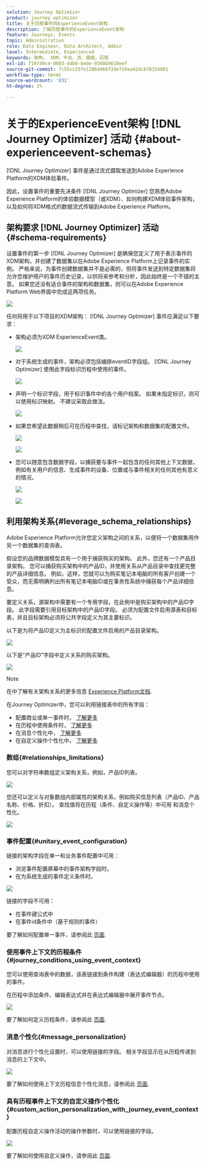 ```yaml
---
solution: Journey Optimizer
product: journey optimizer
title: 关于历程事件的ExperienceEvent架构
description: 了解历程事件的ExperienceEvent架构
feature: Journeys, Events
topic: Administration
role: Data Engineer, Data Architect, Admin
level: Intermediate, Experienced
keywords: 架构， XDM，平台，流，摄取，历程
exl-id: f19749c4-d683-4db6-bede-9360b9610eef
source-git-commit: 7c55cc25fe1286d466f2de719aa42dcb76154881
workflow-type: tm+mt
source-wordcount: '831'
ht-degree: 1%

---
```


# 关于的ExperienceEvent架构 [!DNL Journey Optimizer] 活动 {#about-experienceevent-schemas}

[!DNL Journey Optimizer] 事件是通过流式摄取发送到Adobe Experience Platform的XDM体验事件。

因此，设置事件的重要先决条件 [!DNL Journey Optimizer] 您熟悉Adobe Experience Platform的体验数据模型（或XDM）、如何构建XDM体验事件架构，以及如何将XDM格式的数据流式传输到Adobe Experience Platform。

## 架构要求 [!DNL Journey Optimizer] 活动  {#schema-requirements}

设置事件的第一步 [!DNL Journey Optimizer] 是确保您定义了用于表示事件的XDM架构，并创建了数据集以在Adobe Experience Platform上记录事件的实例。 严格来说，为事件创建数据集并不是必需的，但将事件发送到特定数据集将允许您维护用户的事件历史记录，以供将来参考和分析，因此始终是一个不错的主意。 如果您还没有适合事件的架构和数据集，则可以在Adobe Experience Platform Web界面中完成这两项任务。

![](assets/schema1.png)

任何将用于以下项目的XDM架构： [!DNL Journey Optimizer] 事件应满足以下要求：

* 架构必须为XDM ExperienceEvent类。

  ![](assets/schema2.png)

* 对于系统生成的事件，架构必须包括编排eventID字段组。 [!DNL Journey Optimizer] 使用此字段标识历程中使用的事件。

  ![](assets/schema3.png)

* 声明一个标识字段，用于标识事件中的各个用户档案。 如果未指定标识，则可以使用标识映射。 不建议采取此做法。

  ![](assets/schema4.png)

* 如果您希望此数据稍后可在历程中查找，请标记架构和数据集的配置文件。

  ![](assets/schema5.png)

  ![](assets/schema6.png)

* 您可以随意包含数据字段，以捕获要与事件一起包含的任何其他上下文数据，例如有关用户的信息、生成事件的设备、位置或与事件相关的任何其他有意义的情况。

  ![](assets/schema7.png)

  ![](assets/schema8.png)

## 利用架构关系{#leverage_schema_relationships}

Adobe Experience Platform允许您定义架构之间的关系，以便将一个数据集用作另一个数据集的查询表。

假设您的品牌数据模型具有一个用于捕获购买的架构。 此外，您还有一个产品目录架构。 您可以捕获购买架构中的产品ID，并使用关系从产品目录中查找更完整的产品详细信息。 例如，这样，您就可以为购买笔记本电脑的所有客户创建一个受众，而无需明确列出所有笔记本电脑ID或在事务性系统中捕获每个产品详细信息。

要定义关系，源架构中需要有一个专用字段，在此例中是购买架构中的产品ID字段。 此字段需要引用目标架构中的产品ID字段。 必须为配置文件启用源表和目标表，并且目标架构必须将公共字段定义为其主要标识。

以下是为将产品ID定义为主标识的配置文件启用的产品目录架构。

![](assets/schema9.png)

以下是“产品ID”字段中定义关系的购买架构。

![](assets/schema10.png)

>[!NOTE]
>
>在中了解有关架构关系的更多信息 [Experience Platform文档](https://experienceleague.adobe.com/docs/platform-learn/tutorials/schemas/configure-relationships-between-schemas.html?lang=zh-CN).

在Journey Optimizer中，您可以利用链接表中的所有字段：

* 配置商业或单一事件时， [了解更多](../event/experience-event-schema.md#unitary_event_configuration)
* 在历程中使用条件时， [了解更多](../event/experience-event-schema.md#journey_conditions_using_event_context)
* 在消息个性化中， [了解更多](../event/experience-event-schema.md#message_personalization)
* 在自定义操作个性化中， [了解更多](../event/experience-event-schema.md#custom_action_personalization_with_journey_event_context)

### 数组{#relationships_limitations}

您可以对字符串数组定义架构关系，例如，产品ID列表。

![](assets/schema15.png)

您还可以定义与对象数组内部属性的架构关系，例如购买信息列表（产品ID、产品名称、价格、折扣）。 查找值将在历程（条件、自定义操作等）中可用 和消息个性化。

![](assets/schema16.png)

### 事件配置{#unitary_event_configuration}

链接的架构字段在单一和业务事件配置中可用：

* 浏览事件配置屏幕中的事件架构字段时。
* 在为系统生成的事件定义条件时。

![](assets/schema11.png)

链接的字段不可用：

* 在事件键公式中
* 在事件id条件中（基于规则的事件）

要了解如何配置单一事件，请参阅此 [页面](../event/about-creating.md).

### 使用事件上下文的历程条件{#journey_conditions_using_event_context}

您可以使用查询表中的数据，该表链接到条件构建（表达式编辑器）的历程中使用的事件。

在历程中添加条件、编辑表达式并在表达式编辑器中展开事件节点。

![](assets/schema12.png)

要了解如何定义历程条件，请参阅此 [页面](../building-journeys/condition-activity.md).

### 消息个性化{#message_personalization}

对消息进行个性化设置时，可以使用链接的字段。 相关字段显示在从历程传递到消息的上下文中。

![](assets/schema14.png)

要了解如何使用上下文历程信息个性化消息，请参阅此 [页面](../personalization/personalization-use-case.md).

### 具有历程事件上下文的自定义操作个性化{#custom_action_personalization_with_journey_event_context}

配置历程自定义操作活动的操作参数时，可以使用链接的字段。

![](assets/schema13.png)

要了解如何使用自定义操作，请参阅此 [页面](../building-journeys/using-custom-actions.md).
